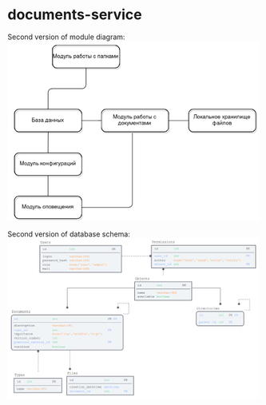 # documents-service

Second version of module diagram:  
![Modules](modules.png)

Second version of database schema:  
![Database schema](database%20schema.png)
